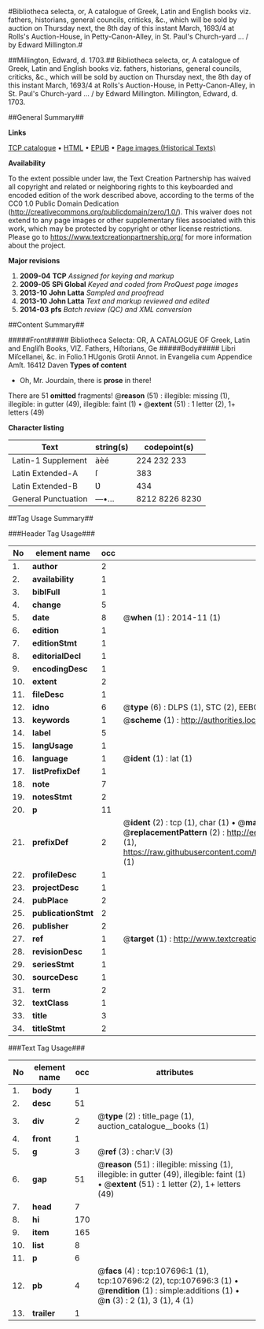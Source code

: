 #Bibliotheca selecta, or, A catalogue of Greek, Latin and English books viz. fathers, historians, general councils, criticks, &c., which will be sold by auction on Thursday next, the 8th day of this instant March, 1693/4 at Rolls's Auction-House, in Petty-Canon-Alley, in St. Paul's Church-yard ... / by Edward Millington.#

##Millington, Edward, d. 1703.##
Bibliotheca selecta, or, A catalogue of Greek, Latin and English books viz. fathers, historians, general councils, criticks, &c., which will be sold by auction on Thursday next, the 8th day of this instant March, 1693/4 at Rolls's Auction-House, in Petty-Canon-Alley, in St. Paul's Church-yard ... / by Edward Millington.
Millington, Edward, d. 1703.

##General Summary##

**Links**

[TCP catalogue](http://www.ota.ox.ac.uk/tcp/)  • 
[HTML](http://tei.it.ox.ac.uk/tcp/Texts-HTML/free/A28/A28126.html)  • 
[EPUB](http://tei.it.ox.ac.uk/tcp/Texts-EPUB/free/A28/A28126.epub) • 
[Page images (Historical Texts)](https://historicaltexts.jisc.ac.uk/eebo-18451593e)

**Availability**

To the extent possible under law, the Text Creation Partnership has waived all copyright and related or neighboring rights to this keyboarded and encoded edition of the work described above, according to the terms of the CC0 1.0 Public Domain Dedication (http://creativecommons.org/publicdomain/zero/1.0/). This waiver does not extend to any page images or other supplementary files associated with this work, which may be protected by copyright or other license restrictions. Please go to https://www.textcreationpartnership.org/ for more information about the project.

**Major revisions**

1. __2009-04__ __TCP__ *Assigned for keying and markup*
1. __2009-05__ __SPi Global__ *Keyed and coded from ProQuest page images*
1. __2013-10__ __John Latta__ *Sampled and proofread*
1. __2013-10__ __John Latta__ *Text and markup reviewed and edited*
1. __2014-03__ __pfs__ *Batch review (QC) and XML conversion*

##Content Summary##

#####Front#####
Bibliotheca Selecta: OR, A CATALOGUE OF Greek, Latin and Engliſh Books, VIZ. Fathers, Hiſtorians, Ge
#####Body#####
Libri Miſcellanei, &c. in Folio.1 HUgonis Grotii Annot. in Evangelia cum Appendice Amſt. 16412 Daven
**Types of content**

  * Oh, Mr. Jourdain, there is **prose** in there!

There are 51 **omitted** fragments! 
 @__reason__ (51) : illegible: missing (1), illegible: in gutter (49), illegible: faint (1)  •  @__extent__ (51) : 1 letter (2), 1+ letters (49)

**Character listing**


|Text|string(s)|codepoint(s)|
|---|---|---|
|Latin-1 Supplement|àèé|224 232 233|
|Latin Extended-A|ſ|383|
|Latin Extended-B|Ʋ|434|
|General Punctuation|—•…|8212 8226 8230|

##Tag Usage Summary##

###Header Tag Usage###

|No|element name|occ|attributes|
|---|---|---|---|
|1.|__author__|2||
|2.|__availability__|1||
|3.|__biblFull__|1||
|4.|__change__|5||
|5.|__date__|8| @__when__ (1) : 2014-11 (1)|
|6.|__edition__|1||
|7.|__editionStmt__|1||
|8.|__editorialDecl__|1||
|9.|__encodingDesc__|1||
|10.|__extent__|2||
|11.|__fileDesc__|1||
|12.|__idno__|6| @__type__ (6) : DLPS (1), STC (2), EEBO-CITATION (1), OCLC (1), VID (1)|
|13.|__keywords__|1| @__scheme__ (1) : http://authorities.loc.gov/ (1)|
|14.|__label__|5||
|15.|__langUsage__|1||
|16.|__language__|1| @__ident__ (1) : lat (1)|
|17.|__listPrefixDef__|1||
|18.|__note__|7||
|19.|__notesStmt__|2||
|20.|__p__|11||
|21.|__prefixDef__|2| @__ident__ (2) : tcp (1), char (1)  •  @__matchPattern__ (2) : ([0-9\-]+):([0-9IVX]+) (1), (.+) (1)  •  @__replacementPattern__ (2) : http://eebo.chadwyck.com/downloadtiff?vid=$1&page=$2 (1), https://raw.githubusercontent.com/textcreationpartnership/Texts/master/tcpchars.xml#$1 (1)|
|22.|__profileDesc__|1||
|23.|__projectDesc__|1||
|24.|__pubPlace__|2||
|25.|__publicationStmt__|2||
|26.|__publisher__|2||
|27.|__ref__|1| @__target__ (1) : http://www.textcreationpartnership.org/docs/. (1)|
|28.|__revisionDesc__|1||
|29.|__seriesStmt__|1||
|30.|__sourceDesc__|1||
|31.|__term__|2||
|32.|__textClass__|1||
|33.|__title__|3||
|34.|__titleStmt__|2||


###Text Tag Usage###

|No|element name|occ|attributes|
|---|---|---|---|
|1.|__body__|1||
|2.|__desc__|51||
|3.|__div__|2| @__type__ (2) : title_page (1), auction_catalogue__books (1)|
|4.|__front__|1||
|5.|__g__|3| @__ref__ (3) : char:V (3)|
|6.|__gap__|51| @__reason__ (51) : illegible: missing (1), illegible: in gutter (49), illegible: faint (1)  •  @__extent__ (51) : 1 letter (2), 1+ letters (49)|
|7.|__head__|7||
|8.|__hi__|170||
|9.|__item__|165||
|10.|__list__|8||
|11.|__p__|6||
|12.|__pb__|4| @__facs__ (4) : tcp:107696:1 (1), tcp:107696:2 (2), tcp:107696:3 (1)  •  @__rendition__ (1) : simple:additions (1)  •  @__n__ (3) : 2 (1), 3 (1), 4 (1)|
|13.|__trailer__|1||
